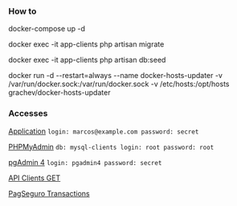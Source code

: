 ### How to
docker-compose up -d

docker exec -it app-clients php artisan migrate

docker exec -it app-clients php artisan db:seed

docker run -d --restart=always --name docker-hosts-updater -v /var/run/docker.sock:/var/run/docker.sock -v /etc/hosts:/opt/hosts grachev/docker-hosts-updater

### Accesses
[Application](http://web-clients/)
`
login: marcos@example.com
password: secret
`

[PHPMyAdmin](http://phpmyadmin-clients)
`
db: mysql-clients
login: root
password: root
`

[pgAdmin 4](http://pgadmin-clients)
`
login: pgadmin4
password: secret
`

[API Clients GET](http://node-clients:5000/clients/list)

[PagSeguro Transactions](https://sandbox.pagseguro.uol.com.br/transacoes.html)
